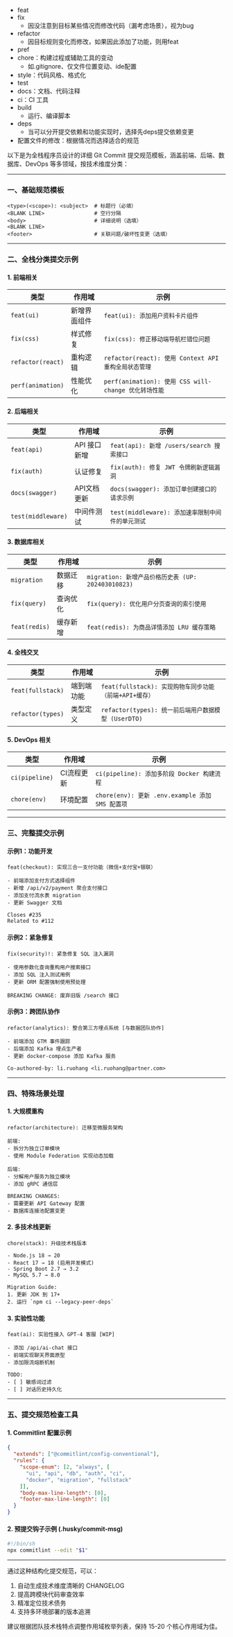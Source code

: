 - feat
- fix
	- 因没注意到目标某些情况而修改代码（漏考虑场景），视为bug
- refactor
	- 因目标规则变化而修改，如果因此添加了功能，则用feat
- pref
- chore：构建过程或辅助工具的变动
	- 如.gitignore、仅文件位置变动、ide配置
- style：代码风格、格式化
- test
- docs：文档、代码注释
- ci：CI 工具
- build
	- 运行、编译脚本
- deps
	- 当可以分开提交依赖和功能实现时，选择先deps提交依赖变更
- 配置文件的修改：根据情况而选择适合的规范



以下是为全栈程序员设计的详细 Git Commit 提交规范模板，涵盖前端、后端、数据库、DevOps 等多领域，按技术维度分类：

---

### **一、基础规范模板**
```text
<type>(<scope>): <subject>  # 标题行（必填）
<BLANK LINE>                # 空行分隔
<body>                      # 详细说明（选填）
<BLANK LINE>
<footer>                    # 关联问题/破坏性变更（选填）
```

---

### **二、全栈分类提交示例**
#### **1. 前端相关**
| 类型                | 作用域    | 示例                                           |
| ----------------- | ------ | -------------------------------------------- |
| `feat(ui)`        | 新增界面组件 | `feat(ui): 添加用户资料卡片组件`                       |
| `fix(css)`        | 样式修复   | `fix(css): 修正移动端导航栏错位问题`                     |
| `refactor(react)` | 重构逻辑   | `refactor(react): 使用 Context API 重构全局状态管理`   |
| `perf(animation)` | 性能优化   | `perf(animation): 使用 CSS will-change 优化转场性能` |

#### **2. 后端相关**
| 类型                 | 作用域      | 示例                                 |
| ------------------ | -------- | ---------------------------------- |
| `feat(api)`        | API 接口新增 | `feat(api): 新增 /users/search 搜索接口` |
| `fix(auth)`        | 认证修复     | `fix(auth): 修复 JWT 令牌刷新逻辑漏洞`       |
| `docs(swagger)`    | API文档更新  | `docs(swagger): 添加订单创建接口的请求示例`     |
| `test(middleware)` | 中间件测试    | `test(middleware): 添加速率限制中间件的单元测试` |

#### **3. 数据库相关**
| 类型            | 作用域  | 示例                                        |
| ------------- | ---- | ----------------------------------------- |
| `migration`   | 数据迁移 | `migration: 新增产品价格历史表 (UP: 202403010823)` |
| `fix(query)`  | 查询优化 | `fix(query): 优化用户分页查询的索引使用`               |
| `feat(redis)` | 缓存新增 | `feat(redis): 为商品详情添加 LRU 缓存策略`           |

#### **4. 全栈交叉**
| 类型                | 作用域   | 示例                                       |
| ----------------- | ----- | ---------------------------------------- |
| `feat(fullstack)` | 端到端功能 | `feat(fullstack): 实现购物车同步功能（前端+API+缓存）`  |
| `refactor(types)` | 类型定义  | `refactor(types): 统一前后端用户数据模型 (UserDTO)` |

#### **5. DevOps 相关**
| 类型             | 作用域    | 示例                                       |
| -------------- | ------ | ---------------------------------------- |
| `ci(pipeline)` | CI流程更新 | `ci(pipeline): 添加多阶段 Docker 构建流程`        |
| `chore(env)`   | 环境配置   | `chore(env): 更新 .env.example 添加 SMS 配置项` |

---

### **三、完整提交示例**
#### **示例1：功能开发**
```text
feat(checkout): 实现三合一支付功能（微信+支付宝+银联）

- 前端添加支付方式选择组件
- 新增 /api/v2/payment 聚合支付接口
- 添加支付流水表 migration
- 更新 Swagger 文档

Closes #235
Related to #112
```

#### **示例2：紧急修复**
```text
fix(security)!: 紧急修复 SQL 注入漏洞

- 使用参数化查询重构用户搜索接口
- 添加 SQL 注入测试用例
- 更新 ORM 配置强制使用预处理

BREAKING CHANGE: 废弃旧版 /search 接口
```

#### **示例3：跨团队协作**
```text
refactor(analytics): 整合第三方埋点系统 [与数据团队协作]

- 前端添加 GTM 事件跟踪
- 后端添加 Kafka 埋点生产者
- 更新 docker-compose 添加 Kafka 服务

Co-authored-by: li.ruohang <li.ruohang@partner.com>
```

---

### **四、特殊场景处理**
#### **1. 大规模重构**
```text
refactor(architecture): 迁移至微服务架构

前端:
- 拆分为独立订单模块
- 使用 Module Federation 实现动态加载

后端:
- 分解用户服务为独立模块
- 添加 gRPC 通信层

BREAKING CHANGES:
- 需要更新 API Gateway 配置
- 数据库连接池配置变更
```

#### **2. 多技术栈更新**
```text
chore(stack): 升级技术栈版本

- Node.js 18 → 20
- React 17 → 18 (启用并发模式)
- Spring Boot 2.7 → 3.2
- MySQL 5.7 → 8.0

Migration Guide:
1. 更新 JDK 到 17+
2. 运行 `npm ci --legacy-peer-deps`
```

#### **3. 实验性功能**
```text
feat(ai): 实验性接入 GPT-4 客服 [WIP]

- 添加 /api/ai-chat 接口
- 前端实现聊天界面原型
- 添加限流熔断机制

TODO:
- [ ] 敏感词过滤
- [ ] 对话历史持久化
```

---

### **五、提交规范检查工具**
#### 1. Commitlint 配置示例
```json
{
  "extends": ["@commitlint/config-conventional"],
  "rules": {
    "scope-enum": [2, "always", [
      "ui", "api", "db", "auth", "ci", 
      "docker", "migration", "fullstack"
    ]],
    "body-max-line-length": [0],
    "footer-max-line-length": [0]
  }
}
```

#### 2. 预提交钩子示例 (.husky/commit-msg)
```bash
#!/bin/sh
npx commitlint --edit "$1"
```

---

通过这种结构化提交规范，可以：
1. 自动生成技术维度清晰的 CHANGELOG
2. 提高跨模块代码审查效率
3. 精准定位技术债务
4. 支持多环境部署的版本追溯

建议根据团队技术栈特点调整作用域枚举列表，保持 15-20 个核心作用域为佳。